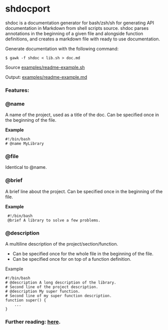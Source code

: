 # shdocport
shdoc is a documentation generator for bash/zsh/sh for generating API documentation in Markdown from shell scripts source.  shdoc parses annotations in the beginning of a given file and alongside function definitions, and creates a markdown file with ready to use documentation.


Generate documentation with the following command:

`$ gawk -f shdoc < lib.sh > doc.md`

Source [examples/readme-example.sh](https://github.com/reconquest/shdoc/blob/master/examples/readme-example.sh)

Output: [examples/readme-example.md](https://github.com/reconquest/shdoc/blob/master/examples/readme-example.md)


### Features:

### @name
A name of the project, used as a title of the doc. Can be specified once in the beginning of the file.

**Example**
	
	#!/bin/bash
	# @name MyLibrary
	
### @file
Identical to @name.

### @brief
A brief line about the project. Can be specified once in the beginning of the file.

**Example**

	 #!/bin/bash
	 @brief A library to solve a few problems.
	 
### @description
A multiline description of the project/section/function.

* 	Can be specified once for the whole file in the beginning of the file.
*  Can be specified once for on top of a function definition.

Example

	#!/bin/bash
	# @description A long description of the library.
	# Second line of the project description.
	# @description My super function.
	# Second line of my super function description.
	function super() {
	    ...
	}
	

### Further reading: [here](https://github.com/reconquest/shdoc/blob/master/README.md).